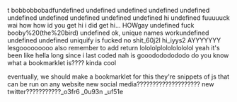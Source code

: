 t
bobbobbobadfundefined
undefined
undefined
undefined
undefined
undefined
undefined
undefined
undefined
undefined
hi
undefined
fuuuuuck
wai
how
how id you get hi
i did get hi...
HOWgay
undefined fuck
booby%20(the%20bird)
undefined
ok, unique names workundefined
undefined
undefined
uniquify is fucked no shit_60j2l
hi_iyys2 AYYYYYYY
lesgooooooooo
also remember to add return lolololplolololololol
yeah it's been like hella long since i last coded
nah is gooodododododo
do you know what a bookmarklet is???? kinda
cool

eventually, we should make a bookmarklet for this
they're snippets of js that can be run on any website
new social media???????????????????? new twitter???????????_o3fr6
_0u93n
_uf51e

